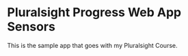 # Pluralsight Progress Web App Sensors

This is the sample app that goes with my Pluralsight Course.

